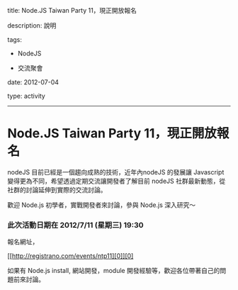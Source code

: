 title: Node.JS Taiwan Party 11，現正開放報名
description: 說明
tags:
 - NodeJS
 - 交流聚會
date: 2012-07-04
type: activity
---
# Node.JS Taiwan Party 11，現正開放報名

nodeJS 目前已經是一個趨向成熟的技術，近年內nodeJS 的發展讓 Javascript 變得更為不同，希望透過定期交流讓開發者了解目前 nodeJS 社群最新動態，從社群的討論延伸到實際的交流討論。

歡迎 Node.js 初學者，實戰開發者來討論，參與 Node.js 深入研究～

### 此次活動日期在 2012/7/11 (星期三) 19:30

報名網址，

[[http://registrano.com/events/ntp11][0]][0]

如果有 Node.js install, 網站開發，module 開發經驗等，歡迎各位帶著自己的問題前來討論。



[0]: http://registrano.com/events/ntp11